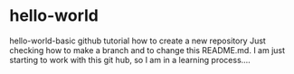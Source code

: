 # hello-world
hello-world-basic github tutorial how to create a new repository
Just checking how to make a branch and to change this README.md.
I am just starting to work with this git hub, so I am in a learning process....
